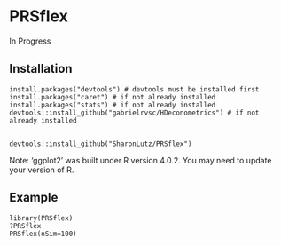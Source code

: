 # PRSflex
In Progress


## Installation
```
install.packages("devtools") # devtools must be installed first
install.packages("caret") # if not already installed 
install.packages("stats") # if not already installed 
devtools::install_github("gabrielrvsc/HDeconometrics") # if not already installed 


devtools::install_github("SharonLutz/PRSflex")
```
Note: ‘ggplot2’ was built under R version 4.0.2. You may need to update your version of R.
## Example
```
library(PRSflex)
?PRSflex
PRSflex(nSim=100)
```
